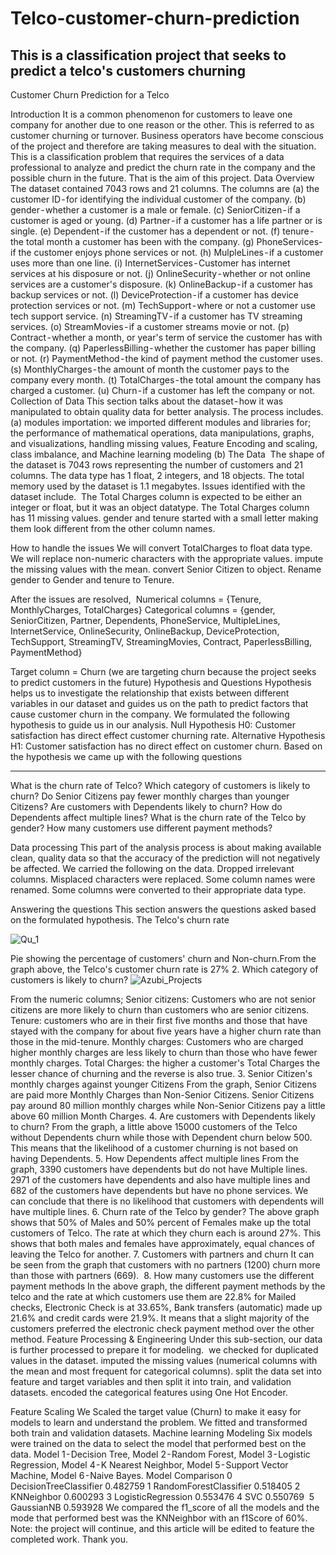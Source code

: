 # Telco-customer-churn-prediction
This is a classification project that seeks to predict a telco's customers churning 
---

Customer Churn Prediction for a Telco

Introduction
It is a common phenomenon for customers to leave one company for another due to one reason or the other. This is referred to as customer churning or turnover. Business operators have become conscious of the project and therefore are taking measures to deal with the situation. This is a classification problem that requires the services of a data professional to analyze and predict the churn rate in the company and the possible churn in the future. That is the aim of this project.
Data Overview
The dataset contained 7043 rows and 21 columns. The columns are (a) the customer ID - for identifying the individual customer of the company. (b) gender - whether a customer is a male or female. (c) SeniorCitizen - if a customer is aged or young. (d) Partner - if a customer has a life partner or is single. (e) Dependent - if the customer has a dependent or not. (f) tenure - the total month a customer has been with the company. (g) PhoneServices- if the customer enjoys phone services or not. (h) MulpleLines - if a customer uses more than one line. (i) InternetServices - Customer has internet services at his disposure or not. (j) OnlineSecurity - whether or not online services are a customer's disposure. (k) OnlineBackup - if a customer has backup services or not. (l) DeviceProtection - if a customer has device protection services or not. (m) TechSupport - where or not a customer use tech support service. (n) StreamingTV - if a customer has TV streaming services. (o) StreamMovies - if a customer streams movie or not. (p) Contract - whether a month, or year's term of service the customer has with the company. (q) PaperlessBilling - whether the customer has paper billing or not. (r) PaymentMethod - the kind of payment method the customer uses. (s) MonthlyCharges - the amount of month the customer pays to the company every month. (t) TotalCharges - the total amount the company has charged a customer. (u) Churn - if a customer has left the company or not.
Collection of Data
This section talks about the dataset - how it was manipulated to obtain quality data for better analysis. The process includes.
(a) modules importation: we imported different modules and libraries for; the performance of mathematical operations, data manipulations, graphs, and visualizations, handling missing values, Feature Encoding and scaling, class imbalance, and Machine learning modeling
(b) The Data 
The shape of the dataset is 7043 rows representing the number of customers and 21 columns. The data type has 1 float, 2 integers, and 18 objects. The total memory used by the dataset is 1.1 megabytes.
Issues identified with the dataset include. 
The Total Charges  column is expected to be either an integer or float, but it was an object datatype.
The Total Charges column has 11 missing values.
gender and tenure started with a small letter making them look different from the other column names.

How to handle the issues
We will convert TotalCharges to float data type.
We will replace non-numeric characters with the appropriate values.
impute the missing values with the mean.
convert Senior Citizen to object.
Rename gender to Gender and tenure to Tenure.

After the issues are resolved, 
Numerical columns = {Tenure, MonthlyCharges, TotalCharges}
Categorical columns = {gender, SeniorCitizen, Partner, Dependents, PhoneService, MultipleLines,  InternetService, OnlineSecurity, OnlineBackup, DeviceProtection, TechSupport, StreamingTV, StreamingMovies, Contract, PaperlessBilling, PaymentMethod}

Target column = Churn (we are targeting churn because the project seeks to predict customers in the future)
Hypothesis and Questions
Hypothesis helps us to investigate the relationship that exists between different variables in our dataset and guides us on the path to predict factors that cause customer churn in the company. We formulated the following hypothesis to guide us in our analysis.
Null Hypothesis H0: Customer satisfaction has direct effect customer churning rate.
Alternative Hypothesis H1: Customer satisfaction has no direct effect on customer churn.
Based on the hypothesis we came up with the following questions

---

What is the churn rate of Telco?
Which category of customers is likely to churn?
Do Senior Citizens pay fewer monthly charges than younger Citizens?
Are customers with Dependents likely to churn?
How do Dependents affect multiple lines?
What is the churn rate of the Telco by gender?
How many customers use different payment methods?

Data processing
This part of the analysis process is about making available clean, quality data so that the accuracy of the prediction will not negatively be affected. We carried the following on the data.
Dropped irrelevant columns.
Misplaced characters were replaced.
Some column names were renamed.
Some columns were converted to their appropriate data type.

Answering the questions
This section answers the questions asked based on the formulated hypothesis.
The Telco's churn rate


![Qu_1](https://user-images.githubusercontent.com/57757966/228474866-6709d9cb-208e-4f28-aebd-b4177b2f3b75.png)


Pie showing the percentage of customers' churn and Non-churn.From the graph above, the Telco's customer churn rate is 27%
2. Which category of customers is likely to churn?
![Azubi_Projects](../)

From the numeric columns;
Senior citizens: Customers who are not senior citizens are more likely to churn than customers who are senior citizens.
Tenure: customers who are in their first five months and those that have stayed with the company for about five years have a higher churn rate than those in the mid-tenure.
Monthly charges: Customers who are charged higher monthly charges are less likely to churn than those who have fewer monthly charges.
Total Charges: the higher a customer's Total Charges the lesser chance of churning and the reverse is also true.
3. Senior Citizen's monthly charges against younger Citizens
From the graph, Senior Citizens are paid more Monthly Charges than Non-Senior Citizens. Senior Citizens pay around 80 million monthly charges while Non-Senior Citizens pay a little above 60 million Month Charges.
4. Are customers with Dependents likely to churn?
From the graph, a little above 15000 customers of the Telco  without Dependents churn while those with Dependent churn below 500. This means that the likelihood of a customer churning is not based on having Dependents.
5. How Dependents affect multiple lines
From the graph, 3390 customers have dependents but do not have Multiple lines. 2971 of the customers have dependents and also have multiple lines and 682 of the customers have dependents but have no phone services. We can conclude that there is no likelihood that customers with dependents will have multiple lines.
6. Churn rate of the Telco by gender?
The above graph shows that 50% of Males and 50% percent of Females make up the total customers of Telco. The rate at which they churn each is around 27%. This shows that both males and females have approximately, equal chances of leaving the Telco for another.
7. Customers with partners and churn
It can be seen from the graph that customers with no partners (1200) churn more than those with partners (669). 
8. How many customers use the different payment methods
In the above graph, the different payment methods by the telco and the rate at which customers use them are 22.8% for Mailed checks, Electronic Check is at 33.65%, Bank transfers (automatic) made up 21.6% and credit cards were 21.9%. It means that a slight majority of the customers preferred the electronic check payment method over the other method.
Feature Processing & Engineering
Under this sub-section, our data is further processed to prepare it for modeling. 
we checked for duplicated values in the dataset.
imputed the missing values (numerical columns with the mean and most frequent for categorical columns).
split the data set into feature and target variables and then split it into train, and validation datasets.
encoded the categorical features using One Hot Encoder.

Feature Scaling
We Scaled the target value (Churn) to make it easy for models to learn and understand the problem. We fitted and transformed both train and validation datasets.
Machine learning Modeling
Six models were trained on the data to select the model that performed best on the data.  Model 1 - Decision Tree, Model 2 - Random Forest, Model 3 - Logistic Regression, Model 4 - K Nearest Neighbor, Model 5 - Support Vector Machine, Model 6 - Naive Bayes.
Model Comparison
0 DecisionTreeClassifier 0.482759
1 RandomForestClassifier 0.518405
2 KNNeighbor 0.600293
3 LogisticRegression 0.553476
4 SVC 0.550769 
5 GaussianNB 0.593928
We compared the f1_score of all the models and the mode that performed best was the KNNeighbor with an f1Score of 60%.
Note: the project will continue, and this article will be edited to feature the completed work. Thank you.
